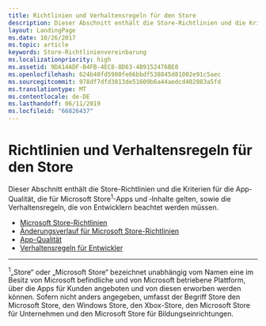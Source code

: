 ```yaml
---
title: Richtlinien und Verhaltensregeln für den Store
description: Dieser Abschnitt enthält die Store-Richtlinien und die Kriterien für die App-Qualität, die für Microsoft Store-Apps und ‑Inhalte gelten, sowie die Verhaltensregeln, die von Entwicklern beachtet werden müssen.
layout: LandingPage
ms.date: 10/26/2017
ms.topic: article
keywords: Store-Richtlinienvereinbarung
ms.localizationpriority: high
ms.assetid: 9DA14ADF-B4FB-4EC8-8D63-4B9152476BE0
ms.openlocfilehash: 624b40fd5980fe66bbdf538845d81082e91c5aec
ms.sourcegitcommit: 978df7dfd3813de51609b6a44aedcd402083a5fd
ms.translationtype: MT
ms.contentlocale: de-DE
ms.lasthandoff: 06/11/2019
ms.locfileid: "66826437"
---
```

# <a name="store-policies-and-code-of-conduct"></a>Richtlinien und Verhaltensregeln für den Store

Dieser Abschnitt enthält die Store-Richtlinien und die Kriterien für die App-Qualität, die für Microsoft Store<sup>1</sup>-Apps und ‑Inhalte gelten, sowie die Verhaltensregeln, die von Entwicklern beachtet werden müssen.

- [Microsoft Store-Richtlinien](store-policies.md)
- [Änderungsverlauf für Microsoft Store-Richtlinien](store-policies-change-history.md)
- [App-Qualität](store-app-quality.md)
- [Verhaltensregeln für Entwickler](store-developer-code-of-conduct.md)


---
<sup>1</sup>„Store“ oder „Microsoft Store“ bezeichnet unabhängig vom Namen eine im Besitz von Microsoft befindliche und von Microsoft betriebene Plattform, über die Apps für Kunden angeboten und von diesen erworben werden können. Sofern nicht anders angegeben, umfasst der Begriff Store den Microsoft Store, den Windows Store, den Xbox-Store, den Microsoft Store für Unternehmen und den Microsoft Store für Bildungseinrichtungen.